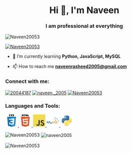 <h1 align="center">Hi 👋, I'm Naveen</h1>
<h3 align="center">I am professional at everything</h3>

<p align="left"> <img src="https://komarev.com/ghpvc/?username=Naveen20053&label=Profile%20views&color=0e75b6&style=flat" alt="Naveen20053" /> </p>

<p align="left"> <a href="https://github.com/ryo-ma/github-profile-trophy"><img src="https://github-profile-trophy.vercel.app/?username=Naveen20053" alt="Naveen20053" /></a> </p>

- 🌱 I’m currently learning **Python, JavaScript, MySQL**

- 📫 How to reach me **naveenrasheed2005@gmail.com**

<h3 align="left">Connect with me:</h3>
<p align="left">
<a href="https://stackoverflow.com/users/20044187" target="blank"><img align="center" src="https://raw.githubusercontent.com/rahuldkjain/github-profile-readme-generator/master/src/images/icons/Social/stack-overflow.svg" alt="20044187" height="30" width="40" /></a>
<a href="https://instagram.com/naveen._2005" target="blank"><img align="center" src="https://raw.githubusercontent.com/rahuldkjain/github-profile-readme-generator/master/src/images/icons/Social/instagram.svg" alt="naveen._2005" height="30" width="40" /></a>
<a href="https://www.leetcode.com/Naveen20053" target="blank"><img align="center" src="https://raw.githubusercontent.com/rahuldkjain/github-profile-readme-generator/master/src/images/icons/Social/leet-code.svg" alt="Naveen20053" height="30" width="40" /></a>
</p>

<h3 align="left">Languages and Tools:</h3>
<p align="left"> <a href="https://www.w3schools.com/css/" target="_blank" rel="noreferrer"> <img src="https://raw.githubusercontent.com/devicons/devicon/master/icons/css3/css3-original-wordmark.svg" alt="css3" width="40" height="40"/> </a> <a href="https://www.w3.org/html/" target="_blank" rel="noreferrer"> <img src="https://raw.githubusercontent.com/devicons/devicon/master/icons/html5/html5-original-wordmark.svg" alt="html5" width="40" height="40"/> </a> <a href="https://developer.mozilla.org/en-US/docs/Web/JavaScript" target="_blank" rel="noreferrer"> <img src="https://raw.githubusercontent.com/devicons/devicon/master/icons/javascript/javascript-original.svg" alt="javascript" width="40" height="40"/> </a> <a href="https://www.mysql.com/" target="_blank" rel="noreferrer"> <img src="https://raw.githubusercontent.com/devicons/devicon/master/icons/mysql/mysql-original-wordmark.svg" alt="mysql" width="40" height="40"/> </a> <a href="https://www.python.org" target="_blank" rel="noreferrer"> <img src="https://raw.githubusercontent.com/devicons/devicon/master/icons/python/python-original.svg" alt="python" width="40" height="40"/> </a> </p>

<p><img align="left" src="https://github-readme-stats.vercel.app/api/top-langs?username=Naveen20053&show_icons=true&locale=en&layout=compact" alt="Naveen20053" /></p>

<p>&nbsp;<img align="center" src="https://github-readme-stats.vercel.app/api?username=Naveen20053&show_icons=true&locale=en" alt="naveen2005" /></p>

<p><img align="center" src="https://github-readme-streak-stats.herokuapp.com/?user=Naveen20053&" alt="Naveen20053" /></p>
